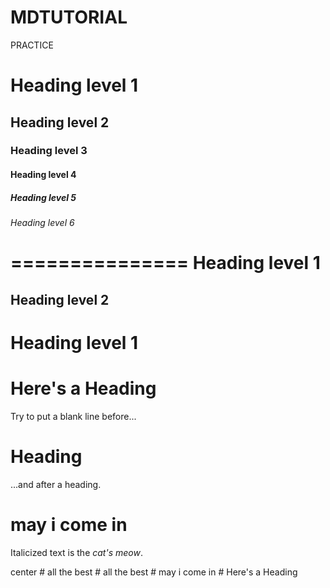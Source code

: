# MDTUTORIAL
PRACTICE
# Heading level 1	
## Heading level 2
### Heading level 3
#### Heading level 4
##### Heading level 5
###### Heading level 6
===============	
Heading level 1
===============
Heading level 2
---------------
Heading level 1
===============	
# Here's a Heading
Try to put a blank line before...

# Heading

...and after a heading.
# may i come in
Italicized text is the <em>cat's meow</em>.
<html>
  <head>
    <title>SRIT</title>
    <align >center</em></align>
  </head>
  <body>
    <welcome to srit>
  </body>
</html>
# all the best
# all the best
# may i come in
# Here's a Heading
